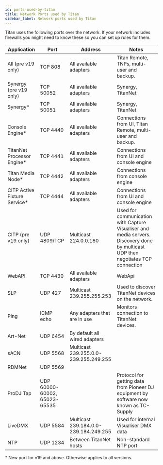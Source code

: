 ```yaml
---
id: ports-used-by-titan
title: Network Ports used by Titan
sidebar_label: Network ports used by Titan
---
```


Titan uses the following ports over the network. If your network
includes firewalls you might need to know these so you can set up rules for them.

Application	        | Port	 	| Address						| Notes
------------        |--------	|----------						|---------
All (pre v19 only)	|TCP 808	| All available adapters		| Titan Remote, TNPs, multi-user and backup.
Synergy (pre v19 only)  |TCP 50052  | All available adapters    | Synergy, TitanNet
Synergy*  |TCP 50051  | All available adapters    | Synergy, TitanNet
Console Engine*      |TCP 4440   | All available adapters        | Connections from UI, Titan Remote, multi-user and backup.
TitanNet Processor Engine* |TCP 4441 | All available adapters    | Connections from UI and console engine
Titan Media Node*    |TCP 4442   | All available adapters        | Connections from console engine
CITP Active Fixture Service* |TCP 4444 | All available adapters  | Connections from UI and console engine
CITP (pre v19 only)	|UDP 4809/TCP	| Multicast 224.0.0.180		| Used for communication with Capture Visualiser and media servers. Discovery done by multicast UDP then negotiates TCP connection
WebAPI		        |TCP 4430	| All available adapters		| WebApi
SLP			|UDP 427	| Multicast 239.255.255.253		| Used to discover TitanNet devices on the network.
Ping		|ICMP echo	| Any adapters that are in use	| Monitors connection to TitanNet devices.
Art-Net		|UDP 6454	| By default all wired adapters	| |
sACN		|UDP 5568	| Multicast 239.255.0.0-239.255.249.255	| |
RDMNet		|UDP 5569	|								| |
ProDJ Tap   |UDP 60000-60002, 65023-65535				| | Protocol for getting data from Pioneer DJ equipment by software now known as TC-Supply
LiveDMX		|UDP 5584	| Multicast 239.184.0.0-239.184.249.255 | Used for internal Visualiser DMX data	
NTP			|UDP 1234	| Between TitanNet hosts		| Non-standard NTP port



 \* New port for v19 and above. Otherwise applies to all versions.